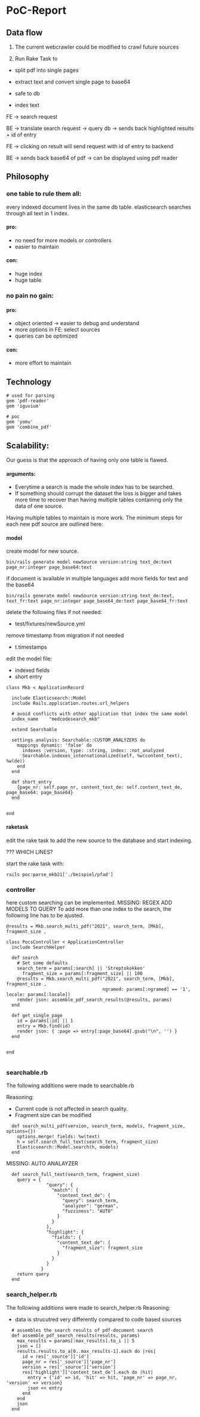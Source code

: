 # PoC-Report

## Data flow

1. The current webcrawler could be modified to crawl future sources


2. Run Rake Task to 

- split pdf into single pages 

- extract text and convert single page to base64 

- safe to db

- index text



FE -> search request

BE -> translate search request -> query db -> sends back highlighted results + id of entry

FE -> clicking on result will send request with id of entry to backend 

BE -> sends back base64 of pdf -> can be displayed using pdf reader





## Philosophy

### one table to rule them all:

  every indexed document lives in the same db table. elasticsearch searches through all text in 1 index.

  #### pro:
  - no need for more models or controllers
  - easier to maintain


  #### con:

  - huge index
  - huge table


### no pain no gain:

#### pro:
- object oriented -> easier to debug and understand
- more options in FE: select sources
- queries can be optimized


#### con:

- more effort to maintain


## Technology

```
# used for parsing
gem 'pdf-reader'
gem 'iguvium'

# poc
gem 'yomu'
gem 'combine_pdf'
```

## Scalability: 

Our guess is that the approach of having only one table is flawed. 

#### arguments:

- Everytime a search is made the whole index has to be searched. 
- If something should corrupt the dataset the loss is bigger and takes more time to recover than having multiple tables containing only the data of one source.

Having multiple tables to maintain is more work. The minimum steps for each new pdf source are outlined here:

#### model

create model for new source.

```
bin/rails generate model newSource version:string text_de:text page_nr:integer page_base64:text
```

if document is available in multiple languages add more fields for text and the base64

```
bin/rails generate model newSource version:string text_de:text, text_fr:text page_nr:integer page_base64_de:text page_base64_fr:text
```

delete the following files if not needed:

- test/fixtures/newSource.yml

remove timestamp from migration if not needed
- t.timestamps

edit the model file:

- indexed fields
- short entry

```
class Mkb < ApplicationRecord

  include Elasticsearch::Model
  include Rails.application.routes.url_helpers

  # avoid conflicts with other application that index the same model
  index_name    "medcodesearch_mkb"

  extend Searchable

  settings analysis: Searchable::CUSTOM_ANALYZERS do
    mappings dynamic: 'false' do
      indexes :version, type: :string, index: :not_analyzed
      Searchable.indexes_internationalized(self, %w(content_text), %w(de))
    end
  end

  def short_entry
    {page_nr: self.page_nr, content_text_de: self.content_text_de, page_base64: page_base64}
  end


end

```

#### raketask

edit the rake task to add the new source to the database and start indexing. 

??? WHICH LINES?

start the rake task with:

```
rails poc:parse_mkb21['./beispiel/pfad']
```

### controller 

here custom searching can be implemented. 
MISSING: REGEX ADD MODELS TO QUERY
To add more than one index to the search, the following line has to be ajusted.

```
@results = Mkb.search_multi_pdf("2021", search_term, [Mkb], fragment_size ,
```

```
class PocsController < ApplicationController
  include SearchHelper

  def search
    # Set some defaults
    search_term = params[:search] || 'Streptokokken'
      fragment_size = params[:fragment_size] || 100
    @results = Mkb.search_multi_pdf("2021", search_term, [Mkb], fragment_size ,
                                    ngramed: params[:ngramed] == '1', locale: params[:locale])
    render json: assemble_pdf_search_results(@results, params)
  end

  def get_single_page
    id = params[:id] || 1
    entry = Mkb.find(id)
    render json: { :page => entry[:page_base64].gsub("\n", '') }
  end


end


```



### searchable.rb

The following additions were made to searchable.rb 

Reasoning: 
- Current code is not affected in search quality.
- Fragment size can be modified

```
  def search_multi_pdf(version, search_term, models, fragment_size, options={})
    options.merge! fields: %w(text)
    h = self.search_full_text(search_term, fragment_size)
    Elasticsearch::Model.search(h, models)
  end
```

MISSING: AUTO ANALAYZER 

```
  def search_full_text(search_term, fragment_size)
    query = {
               "query": {
                 "match": {
                   "content_text_de": {
                     "query": search_term,
                     "analyzer": "german",
                     "fuzziness": "AUTO"
                   }
                 }
               },
               "highlight": {
                 "fields": {
                   "content_text_de": {
                     "fragment_size": fragment_size
                   }
                 }
               }
             }
    return query
  end
```

### search_helper.rb
The following additions were made to search_helper.rb 
Reasoning: 
- data is strucutred very differently compared to code based sources

```
  # assembles the search results of pdf-document search
  def assemble_pdf_search_results(results, params)
    max_results = params[:max_results].to_i || 5
    json = []
    results.results.to_a[0..max_results-1].each do |res|
      id = res['_source']['id']
      page_nr = res['_source']['page_nr']
      version = res['_source']['version']
      res['highlight']['content_text_de'].each do |hit|
        entry = {'id' => id, 'hit' => hit, 'page_nr' => page_nr, 'version' => version}
        json << entry
      end
    end
    json
  end
```
